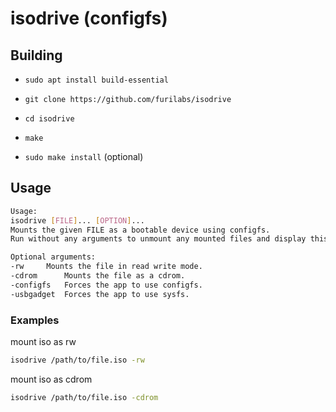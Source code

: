 # isodrive (configfs)

## Building

* `sudo apt install build-essential`

* `git clone https://github.com/furilabs/isodrive`

* `cd isodrive`

* `make`

* `sudo make install` (optional)

## Usage
```bash
Usage:
isodrive [FILE]... [OPTION]...
Mounts the given FILE as a bootable device using configfs.
Run without any arguments to unmount any mounted files and display this help message.

Optional arguments:
-rw		Mounts the file in read write mode.
-cdrom		Mounts the file as a cdrom.
-configfs	Forces the app to use configfs.
-usbgadget	Forces the app to use sysfs.
```

### Examples

mount iso as rw
```bash
isodrive /path/to/file.iso -rw
```

mount iso as cdrom
```bash
isodrive /path/to/file.iso -cdrom
```
